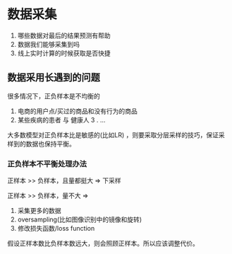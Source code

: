 # 数据采集

1. 哪些数据对最后的结果预测有帮助
2. 数据我们能够采集到吗
3. 线上实时计算的时候获取是否快捷

## 数据采用长遇到的问题

很多情况下，正负样本是不均衡的
1. 电商的用户点/买过的商品和没有行为的商品
2. 某些疾病的患者 与 健康人
3 . …

大多数模型对正负样本比是敏感的(比如LR) ，则要采取分层采样的技巧，保证采样到的数据也保持平衡。

### 正负样本不平衡处理办法
正样本 >> 负样本，且量都挺大 => 下采样

正样本 >> 负样本，量不大 =>
1. 采集更多的数据
2. oversampling(比如图像识别中的镜像和旋转)
3. 修改损失函数/loss function

假设正样本数比负样本数远大，则会照顾正样本。所以应该调整代价。

